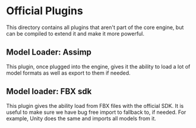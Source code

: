 # Official Plugins

This directory contains all plugins that aren't part of the core engine, but can be compiled to extend it and make it more powerful.

## Model Loader: Assimp
This plugin, once plugged into the engine, gives it the ability to load a lot of model formats as well as export to them if needed.

## Model loader: FBX sdk
This plugin gives the ability load from FBX files with the official SDK. It is useful to make sure we have bug free import to fallback to,
if needed. For example, Unity does the same and imports all models from it.

